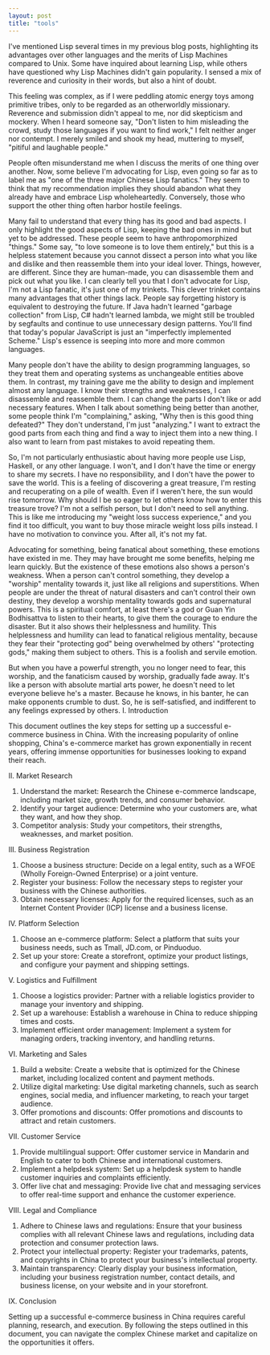 ```yaml
---
layout: post
title: "tools"
---
```


 I've mentioned Lisp several times in my previous blog posts, highlighting its advantages over other languages and the merits of Lisp Machines compared to Unix. Some have inquired about learning Lisp, while others have questioned why Lisp Machines didn't gain popularity. I sensed a mix of reverence and curiosity in their words, but also a hint of doubt.

This feeling was complex, as if I were peddling atomic energy toys among primitive tribes, only to be regarded as an otherworldly missionary. Reverence and submission didn't appeal to me, nor did skepticism and mockery. When I heard someone say, "Don't listen to him misleading the crowd, study those languages if you want to find work," I felt neither anger nor contempt. I merely smiled and shook my head, muttering to myself, "pitiful and laughable people."

People often misunderstand me when I discuss the merits of one thing over another. Now, some believe I'm advocating for Lisp, even going so far as to label me as "one of the three major Chinese Lisp fanatics." They seem to think that my recommendation implies they should abandon what they already have and embrace Lisp wholeheartedly. Conversely, those who support the other thing often harbor hostile feelings.

Many fail to understand that every thing has its good and bad aspects. I only highlight the good aspects of Lisp, keeping the bad ones in mind but yet to be addressed. These people seem to have anthropomorphized "things." Some say, "to love someone is to love them entirely," but this is a helpless statement because you cannot dissect a person into what you like and dislike and then reassemble them into your ideal lover. Things, however, are different. Since they are human-made, you can disassemble them and pick out what you like. I can clearly tell you that I don't advocate for Lisp, I'm not a Lisp fanatic, it's just one of my trinkets. This clever trinket contains many advantages that other things lack. People say forgetting history is equivalent to destroying the future. If Java hadn't learned "garbage collection" from Lisp, C# hadn't learned lambda, we might still be troubled by segfaults and continue to use unnecessary design patterns. You'll find that today's popular JavaScript is just an "imperfectly implemented Scheme." Lisp's essence is seeping into more and more common languages.

Many people don't have the ability to design programming languages, so they treat them and operating systems as unchangeable entities above them. In contrast, my training gave me the ability to design and implement almost any language. I know their strengths and weaknesses, I can disassemble and reassemble them. I can change the parts I don't like or add necessary features. When I talk about something being better than another, some people think I'm "complaining," asking, "Why then is this good thing defeated?" They don't understand, I'm just "analyzing." I want to extract the good parts from each thing and find a way to inject them into a new thing. I also want to learn from past mistakes to avoid repeating them.

So, I'm not particularly enthusiastic about having more people use Lisp, Haskell, or any other language. I won't, and I don't have the time or energy to share my secrets. I have no responsibility, and I don't have the power to save the world. This is a feeling of discovering a great treasure, I'm resting and recuperating on a pile of wealth. Even if I weren't here, the sun would rise tomorrow. Why should I be so eager to let others know how to enter this treasure trove? I'm not a selfish person, but I don't need to sell anything. This is like me introducing my "weight loss success experience," and you find it too difficult, you want to buy those miracle weight loss pills instead. I have no motivation to convince you. After all, it's not my fat.

Advocating for something, being fanatical about something, these emotions have existed in me. They may have brought me some benefits, helping me learn quickly. But the existence of these emotions also shows a person's weakness. When a person can't control something, they develop a "worship" mentality towards it, just like all religions and superstitions. When people are under the threat of natural disasters and can't control their own destiny, they develop a worship mentality towards gods and supernatural powers. This is a spiritual comfort, at least there's a god or Guan Yin Bodhisattva to listen to their hearts, to give them the courage to endure the disaster. But it also shows their helplessness and humility. This helplessness and humility can lead to fanatical religious mentality, because they fear their "protecting god" being overwhelmed by others' "protecting gods," making them subject to others. This is a foolish and servile emotion.

But when you have a powerful strength, you no longer need to fear, this worship, and the fanaticism caused by worship, gradually fade away. It's like a person with absolute martial arts power, he doesn't need to let everyone believe he's a master. Because he knows, in his banter, he can make opponents crumble to dust. So, he is self-satisfied, and indifferent to any feelings expressed by others. I. Introduction

This document outlines the key steps for setting up a successful e-commerce business in China. With the increasing popularity of online shopping, China's e-commerce market has grown exponentially in recent years, offering immense opportunities for businesses looking to expand their reach.

II. Market Research

1. Understand the market: Research the Chinese e-commerce landscape, including market size, growth trends, and consumer behavior.
2. Identify your target audience: Determine who your customers are, what they want, and how they shop.
3. Competitor analysis: Study your competitors, their strengths, weaknesses, and market position.

III. Business Registration

1. Choose a business structure: Decide on a legal entity, such as a WFOE (Wholly Foreign-Owned Enterprise) or a joint venture.
2. Register your business: Follow the necessary steps to register your business with the Chinese authorities.
3. Obtain necessary licenses: Apply for the required licenses, such as an Internet Content Provider (ICP) license and a business license.

IV. Platform Selection

1. Choose an e-commerce platform: Select a platform that suits your business needs, such as Tmall, JD.com, or Pinduoduo.
2. Set up your store: Create a storefront, optimize your product listings, and configure your payment and shipping settings.

V. Logistics and Fulfillment

1. Choose a logistics provider: Partner with a reliable logistics provider to manage your inventory and shipping.
2. Set up a warehouse: Establish a warehouse in China to reduce shipping times and costs.
3. Implement efficient order management: Implement a system for managing orders, tracking inventory, and handling returns.

VI. Marketing and Sales

1. Build a website: Create a website that is optimized for the Chinese market, including localized content and payment methods.
2. Utilize digital marketing: Use digital marketing channels, such as search engines, social media, and influencer marketing, to reach your target audience.
3. Offer promotions and discounts: Offer promotions and discounts to attract and retain customers.

VII. Customer Service

1. Provide multilingual support: Offer customer service in Mandarin and English to cater to both Chinese and international customers.
2. Implement a helpdesk system: Set up a helpdesk system to handle customer inquiries and complaints efficiently.
3. Offer live chat and messaging: Provide live chat and messaging services to offer real-time support and enhance the customer experience.

VIII. Legal and Compliance

1. Adhere to Chinese laws and regulations: Ensure that your business complies with all relevant Chinese laws and regulations, including data protection and consumer protection laws.
2. Protect your intellectual property: Register your trademarks, patents, and copyrights in China to protect your business's intellectual property.
3. Maintain transparency: Clearly display your business information, including your business registration number, contact details, and business license, on your website and in your storefront.

IX. Conclusion

Setting up a successful e-commerce business in China requires careful planning, research, and execution. By following the steps outlined in this document, you can navigate the complex Chinese market and capitalize on the opportunities it offers.